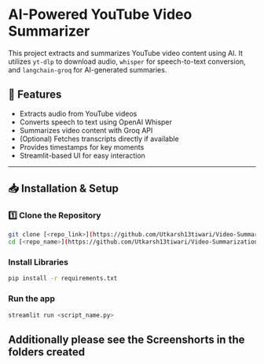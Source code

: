 # AI-Powered YouTube Video Summarizer

This project extracts and summarizes YouTube video content using AI. It utilizes `yt-dlp` to download audio, `whisper` for speech-to-text conversion, and `langchain-groq` for AI-generated summaries.

## 🚀 Features
- Extracts audio from YouTube videos
- Converts speech to text using OpenAI Whisper
- Summarizes video content with Groq API
- (Optional) Fetches transcripts directly if available
- Provides timestamps for key moments
- Streamlit-based UI for easy interaction

---

## 📥 Installation & Setup

### 1️⃣ Clone the Repository  
```bash
git clone [<repo_link>](https://github.com/Utkarsh13tiwari/Video-Summarization)
cd [<repo_name>](https://github.com/Utkarsh13tiwari/Video-Summarization)
```

### Install Libraries
```bash
pip install -r requirements.txt
```
### Run the app
```bash
streamlit run <script_name.py>
```

## Additionally please see the Screenshorts in the folders created
